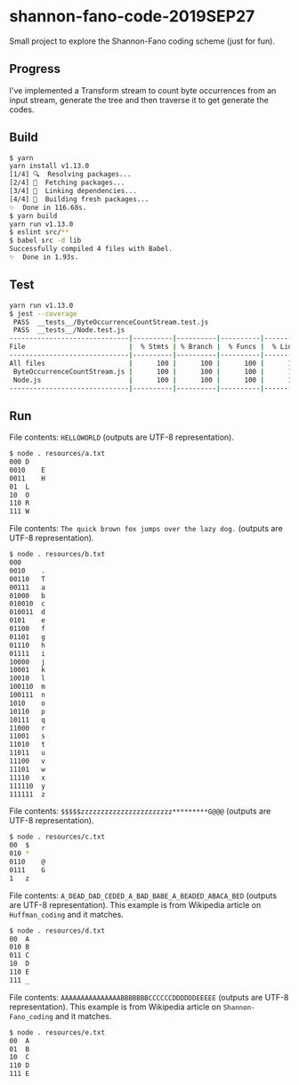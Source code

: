 # shannon-fano-code-2019SEP27

Small project to explore the Shannon-Fano coding scheme (just for fun).

## Progress

I've implemented a Transform stream to count byte occurrences from an input stream, generate the tree and then traverse it to get generate the codes.

## Build

```bash
$ yarn
yarn install v1.13.0
[1/4] 🔍  Resolving packages...
[2/4] 🚚  Fetching packages...
[3/4] 🔗  Linking dependencies...
[4/4] 🔨  Building fresh packages...
✨  Done in 116.68s.
$ yarn build
yarn run v1.13.0
$ eslint src/**
$ babel src -d lib
Successfully compiled 4 files with Babel.
✨  Done in 1.93s.
```

## Test

```bash
yarn run v1.13.0
$ jest --coverage
 PASS  __tests__/ByteOccurrenceCountStream.test.js
 PASS  __tests__/Node.test.js
------------------------------|----------|----------|----------|----------|-------------------|
File                          |  % Stmts | % Branch |  % Funcs |  % Lines | Uncovered Line #s |
------------------------------|----------|----------|----------|----------|-------------------|
All files                     |      100 |      100 |      100 |      100 |                   |
 ByteOccurrenceCountStream.js |      100 |      100 |      100 |      100 |                   |
 Node.js                      |      100 |      100 |      100 |      100 |                   |
------------------------------|----------|----------|----------|----------|-------------------|
```

## Run

File contents: `HELLOWORLD` (outputs are UTF-8 representation).

```bash
$ node . resources/a.txt
000	D
0010	E
0011	H
01	L
10	O
110	R
111	W
```

File contents: `The quick brown fox jumps over the lazy dog.` (outputs are UTF-8 representation).

```bash
$ node . resources/b.txt
000
0010	.
00110	T
00111	a
01000	b
010010	c
010011	d
0101	e
01100	f
01101	g
01110	h
01111	i
10000	j
10001	k
10010	l
100110	m
100111	n
1010	o
10110	p
10111	q
11000	r
11001	s
11010	t
11011	u
11100	v
11101	w
11110	x
111110	y
111111	z
```

File contents: `$$$$$zzzzzzzzzzzzzzzzzzzzzzz*********G@@@` (outputs are UTF-8 representation).

```bash
$ node . resources/c.txt
00	$
010	*
0110	@
0111	G
1	z
```

File contents: `A_DEAD_DAD_CEDED_A_BAD_BABE_A_BEADED_ABACA_BED` (outputs are UTF-8 representation). This example is from Wikipedia article on `Huffman_coding` and it matches.

```bash
$ node . resources/d.txt
00	A
010	B
011	C
10	D
110	E
111	_
```

File contents: `AAAAAAAAAAAAAAABBBBBBBCCCCCCDDDDDDEEEEE` (outputs are UTF-8 representation). This example is from Wikipedia article on `Shannon-Fano_coding` and it matches.

```bash
$ node . resources/e.txt
00	A
01	B
10	C
110	D
111	E
```


